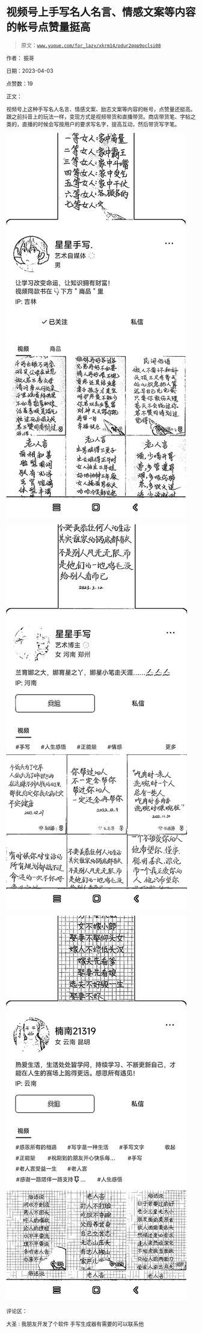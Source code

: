 # 视频号上手写名人名言、情感文案等内容的帐号点赞量挺高

> 原文：[`www.yuque.com/for_lazy/xkrm14/odur2qqp9oclsi08`](https://www.yuque.com/for_lazy/xkrm14/odur2qqp9oclsi08)

作者： 振哥

日期：2023-04-03

点赞数：19

正文：

视频号上这种手写名人名言、情感文案、励志文案等内容的帐号，点赞量还挺高。跟之前抖音上的玩法一样，变现方式是视频带货和直播带货。商店带货笔、字帖之类的，直播的时候会写按用户的要求写名字，提高互动，然后带货写字笔。

![](img/e5bc0c34e4eb8550a99a3600e3a2618a.png)

![](img/b17d966eaa1ba47fde3f3ab6141055e6.png)

![](img/ca1e44a0945e5ea85164fb9255d815b4.png)

评论区：

大圣 : 我朋友开发了个软件 手写生成器有需要的可以联系他




